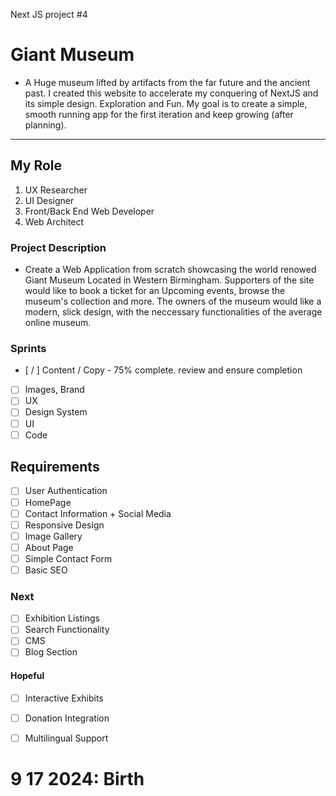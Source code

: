 Next JS project #4
# Giant Museum
- A Huge museum lifted by artifacts from the far future and the ancient past. I created this website to accelerate my conquering of NextJS and its simple design. Exploration and Fun. My goal is to create a simple, smooth running app for the first iteration and keep growing (after planning).
---

## My Role
1. UX Researcher
2. UI Designer
3. Front/Back End Web Developer
4. Web Architect

### Project Description
- Create a Web Application from scratch showcasing the world renowed Giant Museum Located in Western Birmingham. Supporters of the site would like to book a ticket for an Upcoming events, browse the museum's collection and more. 
The owners of the museum would like a modern, slick design, with the neccessary functionalities of the average online museum. 

### Sprints
- [ / ] Content / Copy - 75% complete. review and ensure completion
- [  ] Images, Brand
- [  ] UX
- [  ] Design System
- [  ] UI 
- [  ] Code  

## Requirements
- [ ] User Authentication
- [ ] HomePage
- [ ] Contact Information + Social Media
- [ ] Responsive Design
- [ ] Image Gallery
- [ ] About Page
- [ ] Simple Contact Form
- [ ] Basic SEO

### Next
- [ ] Exhibition Listings
- [ ] Search Functionality
- [ ] CMS
- [ ] Blog Section

#### Hopeful 
- [ ] Interactive Exhibits
- [ ] Donation Integration
- [ ] Multilingual Support 


# 9 17 2024: Birth


